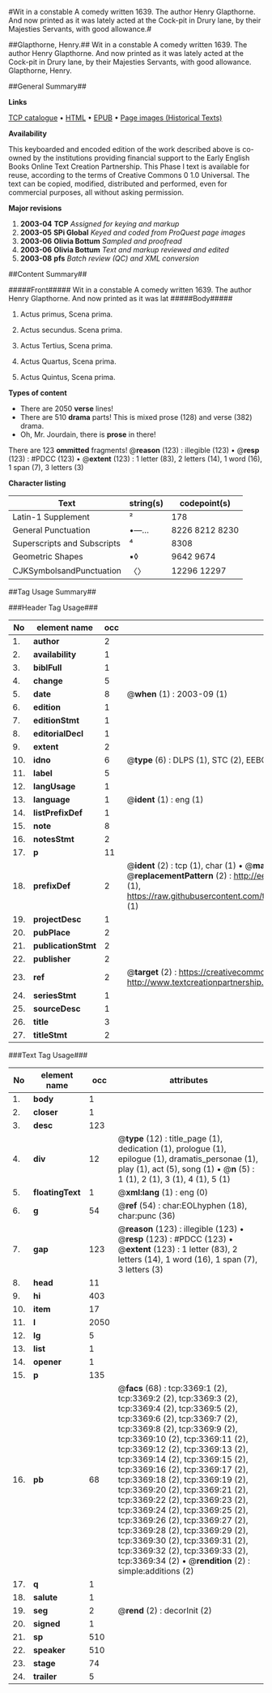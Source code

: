 #Wit in a constable A comedy written 1639. The author Henry Glapthorne. And now printed as it was lately acted at the Cock-pit in Drury lane, by their Majesties Servants, with good allowance.#

##Glapthorne, Henry.##
Wit in a constable A comedy written 1639. The author Henry Glapthorne. And now printed as it was lately acted at the Cock-pit in Drury lane, by their Majesties Servants, with good allowance.
Glapthorne, Henry.

##General Summary##

**Links**

[TCP catalogue](http://www.ota.ox.ac.uk/tcp/)  • 
[HTML](http://tei.it.ox.ac.uk/tcp/Texts-HTML/free/A01/A01779.html)  • 
[EPUB](http://tei.it.ox.ac.uk/tcp/Texts-EPUB/free/A01/A01779.epub) • 
[Page images (Historical Texts)](https://data.historicaltexts.jisc.ac.uk/view?pubId=eebo-99838976e&pageId=eebo-99838976e-3369-1)

**Availability**

This keyboarded and encoded edition of the
	       work described above is co-owned by the institutions
	       providing financial support to the Early English Books
	       Online Text Creation Partnership. This Phase I text is
	       available for reuse, according to the terms of Creative
	       Commons 0 1.0 Universal. The text can be copied,
	       modified, distributed and performed, even for
	       commercial purposes, all without asking permission.

**Major revisions**

1. __2003-04__ __TCP__ *Assigned for keying and markup*
1. __2003-05__ __SPi Global__ *Keyed and coded from ProQuest page images*
1. __2003-06__ __Olivia Bottum__ *Sampled and proofread*
1. __2003-06__ __Olivia Bottum__ *Text and markup reviewed and edited*
1. __2003-08__ __pfs__ *Batch review (QC) and XML conversion*

##Content Summary##

#####Front#####
Wit in a constable A comedy written 1639. The author Henry Glapthorne. And now printed as it was lat
#####Body#####

1. Actus primus, Scena prima.

1. Actus secundus. Scena prima.

1. Actus Tertius, Scena prima.

1. Actus Quartus, Scena prima.

1. Actus Quintus, Scena prima.

**Types of content**

  * There are 2050 **verse** lines!
  * There are 510 **drama** parts! This is mixed prose (128) and verse (382) drama.
  * Oh, Mr. Jourdain, there is **prose** in there!

There are 123 **ommitted** fragments! 
 @__reason__ (123) : illegible (123)  •  @__resp__ (123) : #PDCC (123)  •  @__extent__ (123) : 1 letter (83), 2 letters (14), 1 word (16), 1 span (7), 3 letters (3)

**Character listing**


|Text|string(s)|codepoint(s)|
|---|---|---|
|Latin-1 Supplement|²|178|
|General Punctuation|•—…|8226 8212 8230|
|Superscripts             and Subscripts|⁴|8308|
|Geometric Shapes|▪◊|9642 9674|
|CJKSymbolsandPunctuation|〈〉|12296 12297|

##Tag Usage Summary##

###Header Tag Usage###

|No|element name|occ|attributes|
|---|---|---|---|
|1.|__author__|2||
|2.|__availability__|1||
|3.|__biblFull__|1||
|4.|__change__|5||
|5.|__date__|8| @__when__ (1) : 2003-09 (1)|
|6.|__edition__|1||
|7.|__editionStmt__|1||
|8.|__editorialDecl__|1||
|9.|__extent__|2||
|10.|__idno__|6| @__type__ (6) : DLPS (1), STC (2), EEBO-CITATION (1), PROQUEST (1), VID (1)|
|11.|__label__|5||
|12.|__langUsage__|1||
|13.|__language__|1| @__ident__ (1) : eng (1)|
|14.|__listPrefixDef__|1||
|15.|__note__|8||
|16.|__notesStmt__|2||
|17.|__p__|11||
|18.|__prefixDef__|2| @__ident__ (2) : tcp (1), char (1)  •  @__matchPattern__ (2) : ([0-9\-]+):([0-9IVX]+) (1), (.+) (1)  •  @__replacementPattern__ (2) : http://eebo.chadwyck.com/downloadtiff?vid=$1&page=$2 (1), https://raw.githubusercontent.com/textcreationpartnership/Texts/master/tcpchars.xml#$1 (1)|
|19.|__projectDesc__|1||
|20.|__pubPlace__|2||
|21.|__publicationStmt__|2||
|22.|__publisher__|2||
|23.|__ref__|2| @__target__ (2) : https://creativecommons.org/publicdomain/zero/1.0/ (1), http://www.textcreationpartnership.org/docs/. (1)|
|24.|__seriesStmt__|1||
|25.|__sourceDesc__|1||
|26.|__title__|3||
|27.|__titleStmt__|2||


###Text Tag Usage###

|No|element name|occ|attributes|
|---|---|---|---|
|1.|__body__|1||
|2.|__closer__|1||
|3.|__desc__|123||
|4.|__div__|12| @__type__ (12) : title_page (1), dedication (1), prologue (1), epilogue (1), dramatis_personae (1), play (1), act (5), song (1)  •  @__n__ (5) : 1 (1), 2 (1), 3 (1), 4 (1), 5 (1)|
|5.|__floatingText__|1| @__xml:lang__ (1) : eng (0)|
|6.|__g__|54| @__ref__ (54) : char:EOLhyphen (18), char:punc (36)|
|7.|__gap__|123| @__reason__ (123) : illegible (123)  •  @__resp__ (123) : #PDCC (123)  •  @__extent__ (123) : 1 letter (83), 2 letters (14), 1 word (16), 1 span (7), 3 letters (3)|
|8.|__head__|11||
|9.|__hi__|403||
|10.|__item__|17||
|11.|__l__|2050||
|12.|__lg__|5||
|13.|__list__|1||
|14.|__opener__|1||
|15.|__p__|135||
|16.|__pb__|68| @__facs__ (68) : tcp:3369:1 (2), tcp:3369:2 (2), tcp:3369:3 (2), tcp:3369:4 (2), tcp:3369:5 (2), tcp:3369:6 (2), tcp:3369:7 (2), tcp:3369:8 (2), tcp:3369:9 (2), tcp:3369:10 (2), tcp:3369:11 (2), tcp:3369:12 (2), tcp:3369:13 (2), tcp:3369:14 (2), tcp:3369:15 (2), tcp:3369:16 (2), tcp:3369:17 (2), tcp:3369:18 (2), tcp:3369:19 (2), tcp:3369:20 (2), tcp:3369:21 (2), tcp:3369:22 (2), tcp:3369:23 (2), tcp:3369:24 (2), tcp:3369:25 (2), tcp:3369:26 (2), tcp:3369:27 (2), tcp:3369:28 (2), tcp:3369:29 (2), tcp:3369:30 (2), tcp:3369:31 (2), tcp:3369:32 (2), tcp:3369:33 (2), tcp:3369:34 (2)  •  @__rendition__ (2) : simple:additions (2)|
|17.|__q__|1||
|18.|__salute__|1||
|19.|__seg__|2| @__rend__ (2) : decorInit (2)|
|20.|__signed__|1||
|21.|__sp__|510||
|22.|__speaker__|510||
|23.|__stage__|74||
|24.|__trailer__|5||
